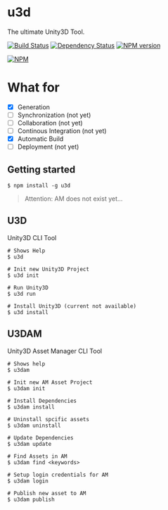 u3d
===

The ultimate Unity3D Tool.

[![Build Status](https://travis-ci.org/Ninevillage/u3d.svg?branch=master)](https://travis-ci.org/Ninevillage/u3d)
[![Dependency Status](https://gemnasium.com/Ninevillage/u3d.svg)](https://gemnasium.com/Ninevillage/u3d)
[![NPM version](https://badge.fury.io/js/u3d.svg)](http://badge.fury.io/js/u3d)


[![NPM](https://nodei.co/npm/u3d.png)](https://www.npmjs.com/package/u3d)

# What for

- [x] Generation
- [ ] Synchronization (not yet)
- [ ] Collaboration (not yet)
- [ ] Continous Integration (not yet)
- [x] Automatic Build
- [ ] Deployment (not yet)

## Getting started
```
$ npm install -g u3d
```

> Attention: AM does not exist yet...

## U3D
Unity3D CLI Tool
```
# Shows Help
$ u3d

# Init new Unity3D Project
$ u3d init

# Run Unity3D
$ u3d run

# Install Unity3D (current not available)
$ u3d install
```

## U3DAM
Unity3D Asset Manager CLI Tool
```
# Shows help
$ u3dam

# Init new AM Asset Project
$ u3dam init

# Install Dependencies
$ u3dam install

# Uninstall spcific assets
$ u3dam uninstall

# Update Dependencies
$ u3dam update

# Find Assets in AM
$ u3dam find <keywords>

# Setup login credentials for AM
$ u3dam login

# Publish new asset to AM
$ u3dam publish
```
